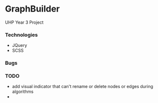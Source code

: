 # GraphBuilder
UHP Year 3 Project

### Technologies 
* JQuery 
* SCSS

### Bugs

### TODO
* add visual indicator that can't rename or delete nodes or edges during algorithms
* 